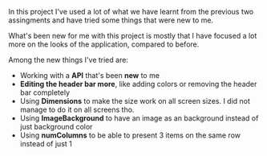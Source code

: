 In this project I've used a lot of what we have learnt from the previous two assingments and have tried some things that were new to me.

What's been new for me with this project is mostly that I have focused a lot more on the looks of the application, compared to before. 

Among the new things I've tried are:
- Working with a **API** that's been **new** to me
- **Editing the header bar more**, like adding colors or removing the header bar completely
- Using **Dimensions** to make the size work on all screen sizes. I did not manage to do it on all screens tho. 
- Using **ImageBackground** to have an image as an background instead of just background color
- Using **numColumns** to be able to present 3 items on the same row instead of just 1
